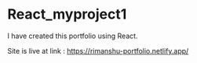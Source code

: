 # React_myproject1
I have created this portfolio using React.


Site is live at link : https://rimanshu-portfolio.netlify.app/
